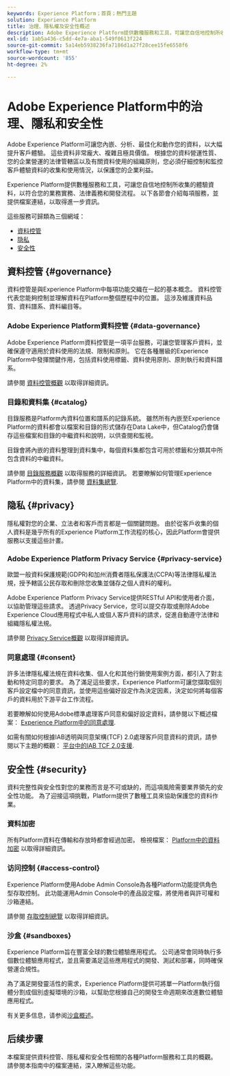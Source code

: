 ```yaml
---
keywords: Experience Platform；首頁；熱門主題
solution: Experience Platform
title: 治理、隱私權及安全性概述
description: Adobe Experience Platform提供數種服務和工具，可讓您自信地控制所收集的體驗資料，以符合您的業務實務、法律義務和開發程式。
exl-id: 1ab5a436-c5dd-4e7a-aba1-549f0613f224
source-git-commit: 5a14eb5938236fa7186d1a27f28cee15fe6558f6
workflow-type: tm+mt
source-wordcount: '855'
ht-degree: 2%

---
```


# Adobe Experience Platform中的治理、隱私和安全性

Adobe Experience Platform可讓您內嵌、分析、最佳化和動作您的資料，以大幅提升客戶體驗。 這些資料非常龐大、複雜且極具價值。 根據您的資料營運性質、您的企業營運的法律管轄區以及有關資料使用的組織原則，您必須仔細控制和監控客戶體驗資料的收集和使用情況，以保護您的企業利益。

Experience Platform提供數種服務和工具，可讓您自信地控制所收集的體驗資料，以符合您的業務實務、法律義務和開發流程。 以下各節會介紹每項服務，並提供檔案連結，以取得進一步資訊。

這些服務可歸類為三個網域：

* [資料控管](#governance)
* [隐私](#privacy)
* [安全性](#security)

## 資料控管 {#governance}

資料控管是與Experience Platform中每項功能交織在一起的基本概念。 資料控管代表您能夠控制並理解資料在Platform整個歷程中的位置。 這涉及維護資料品質、資料譜系、資料編目等。

### Adobe Experience Platform資料控管 {#data-governance}

Adobe Experience Platform資料控管是一項平台服務，可讓您管理客戶資料，並確保遵守適用於資料使用的法規、限制和原則。 它在各種層級的Experience Platform中發揮關鍵作用，包括資料使用標籤、資料使用原則、原則執行和資料譜系。

請參閱 [資料控管概觀](../../data-governance/home.md) 以取得詳細資訊。

### 目錄和資料集 {#catalog}

目錄服務是Platform內資料位置和譜系的記錄系統。 雖然所有內嵌至Experience Platform的資料都會以檔案和目錄的形式儲存在Data Lake中，但Catalog仍會儲存這些檔案和目錄的中繼資料和說明，以供查閱和監視。

目錄會將內嵌的資料整理到資料集中，每個資料集都包含可用於標籤和分類其中所包含資料的中繼資料。

請參閱 [目錄服務概觀](../../catalog/home.md) 以取得服務的詳細資訊。 若要瞭解如何管理Experience Platform中的資料集，請參閱 [資料集總覽](../../catalog/datasets/overview.md).

## 隐私 {#privacy}

隱私權對您的企業、立法者和客戶而言都是一個關鍵問題。 由於從客戶收集的個人資料是幾乎所有的Experience Platform工作流程的核心，因此Platform會提供服務以支援這些計畫。

### Adobe Experience Platform Privacy Service {#privacy-service}

歐盟一般資料保護規範(GDPR)和加州消費者隱私保護法(CCPA)等法律隱私權法規，授予轄區公民存取和刪除您收集並儲存之個人資料的權利。

Adobe Experience Platform Privacy Service提供RESTful API和使用者介面，以協助管理這些請求。 透過Privacy Service，您可以提交存取或刪除Adobe Experience Cloud應用程式中私人或個人客戶資料的請求，促進自動遵守法律和組織隱私權法規。

請參閱 [Privacy Service概觀](../../privacy-service/home.md) 以取得詳細資訊。

### 同意處理 {#consent}

許多法律隱私權法規在資料收集、個人化和其他行銷使用案例方面，都引入了對主動和特定同意的要求。 為了滿足這些要求，Experience Platform可讓您擷取個別客戶設定檔中的同意資訊，並使用這些偏好設定作為決定因素，決定如何將每個客戶的資料用於下游平台工作流程。

若要瞭解如何使用Adobe標準處理客戶同意和偏好設定資料，請參閱以下概述檔案： [Experience Platform中的同意處理](./consent/adobe/overview.md).

如需有關如何根據IAB透明與同意架構(TCF) 2.0處理客戶同意資料的資訊，請參閱以下主題的概觀： [平台中的IAB TCF 2.0支援](./consent/iab/overview.md).

## 安全性 {#security}

資料完整性與安全性對您的業務而言是不可或缺的，而這項風險需要業界領先的安全性功能。 為了迎接這項挑戰，Platform提供了數種工具來協助保護您的資料作業。

### 資料加密

所有Platform資料在傳輸和存放時都會經過加密。 檢視檔案： [Platform中的資料加密](./encryption.md) 以取得詳細資訊。

### 访问控制 {#access-control}

Experience Platform使用Adobe Admin Console為各種Platform功能提供角色型存取控制。 此功能運用Admin Console中的產品設定檔，將使用者與許可權和沙箱連結。

請參閱 [存取控制總覽](../../access-control/home.md) 以取得詳細資訊。

### 沙盒 {#sandboxes}

Experience Platform旨在豐富全球的數位體驗應用程式。 公司通常會同時執行多個數位體驗應用程式，並且需要滿足這些應用程式的開發、測試和部署，同時確保營運合規性。

為了滿足開發靈活性的需求，Experience Platform提供可將單一Platform執行個體分割成個別虛擬環境的沙箱，以幫助您根據自己的開發生命週期來改進數位體驗應用程式。

有关更多信息，请参阅[沙盒概述](../../sandboxes/home.md)。

## 后续步骤

本檔案提供資料控管、隱私權和安全性相關的各種Platform服務和工具的概觀。 請參閱本指南中的檔案連結，深入瞭解這些功能。

